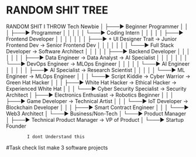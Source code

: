 # RANDOM SHIT TREE

RANDOM SHIT I THROW
Tech Newbie
│
├───► Beginner Programmer
│     │
│     ├───► Programmer
│     │     │
│     │     └───► Coding Intern
│     │           │
│     │           ├───► Frontend Developer
│     │           │     │
│     │           │     ├───► + UI Designer Trait → Junior Frontend Dev → Senior Frontend Dev
│     │           │     │
│     │           │     └───► Full Stack Developer → Software Architect
│     │           │
│     │           ├───► Backend Developer
│     │           │     │
│     │           │     ├───► Data Engineer → Data Analyst → AI Specialist
│     │           │     │
│     │           │     └───► DevOps Engineer → MLOps Engineer
│     │           │
│     │           └───► AI Engineer
│     │                 │
│     │                 ├───► AI Specialist → Research Scientist
│     │                 │
│     │                 └───► ML Engineer → MLOps Engineer
│     │
│     └───► Script Kiddie → Cyber Warrior → Green Hat Hacker
│           │
│           ├───► White Hat Hacker → Ethical Hacker → Experienced White Hat
│           │
│           └───► Cyber Security Specialist → Security Architect
│
├───► Electronics Enthusiast → Robotics Beginner
│     │
│     ├───► Game Developer → Technical Artist
│     │
│     └───► IoT Developer → Blockchain Developer
│           │
│           ├───► Smart Contract Engineer
│           │
│           └───► Web3 Architect
│
└───► Business/Non-Tech
      │
      └───► Product Manager
            │
            ├───► Technical Product Manager → VP of Product
            │
            └───► Startup Founder

            I dont Understand this

#Task check list
make 3 software projects

